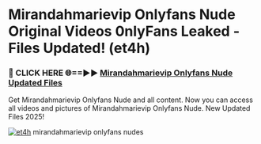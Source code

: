 # Mirandahmarievip Onlyfans Nude Original Videos 0nlyFans Leaked - Files Updated! (et4h)

<h3>🔴 CLICK HERE 🌐==►► <a href="https://tinyurl.com/yrmya6cz" rel="nofollow">Mirandahmarievip Onlyfans Nude Updated Files</a></h3>

Get Mirandahmarievip Onlyfans Nude and all content. Now you can access all videos and pictures of Mirandahmarievip Onlyfans Nude. New Updated Files 2025!

[![et4h](https://i.imgur.com/FMdXYCs.gif)](https://tinyurl.com/yrmya6cz)
mirandahmarievip onlyfans nudes